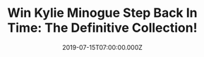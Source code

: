 ---
campaign-uuid: "c-5c4c806c-cbb2-439d-bc97-7e82c814002f"
type: "Competition"
category: "Music"
date: "2019-07-15T07:00:00.000Z"
end-date: "2019-08-15T07:00:00.000Z"
disable-form: false
is_promoted: false
has_entry_page: true
title: "Win Kylie Minogue Step Back In Time: The Definitive Collection!"
competition-description: "<p>With a career of era-defining music to her name, Kylie\
  \ releases an album of greatest hits titled ‘Step Back In Time’! This definitive\
  \ collection of Kylie’s most beloved tracks to date serves as a reflection of her\
  \ record-breaking career, from the global number one smash hit ‘I Should Be So Lucky’\
  \ in 1987 through to her most recent album, the chart-topping ‘Golden’ released\
  \ last year.</p>\n<p>Want it? Click below for a chance to win it!</p>\n"
hero-header: "Win Kylie Minogue Step Back In Time: The Definitive Collection!"
terms-confirmation: "N/A"
banner-img: "https://assets.expresslyapp.com/asset-69ec947d-3b23-4309-bda5-557e3cadbb0a.jpg"
logo-left-href: "aaa.nme.com"
logo-left-image: "https://assets.expresslyapp.com/asset-d85c8670-d951-46e7-b85b-6b3b996890ce.jpg"
logo-left-title: "NME AAA"
bg-image-hero: "https://assets.expresslyapp.com/asset-e83f6578-eb4f-4779-889c-eff4ac4c3581.jpg"
bg-image-first: "https://assets.expresslyapp.com/asset-9c3111ee-47f2-4e46-a712-efcd516fb968.jpg"
section1-content: "<p>Collectively, Kylie’s singles have spent over 300 weeks in the\
  \ Official Singles Chart Top 40. She has sold more than 80 million albums worldwide\
  \ and her catalogue now boasts over half a billion streams globally on Spotify alone\
  \ and Kylie has multiple awards and accolades to her name, including 3 BRIT Awards,\
  \ 2 MTV Music Awards and a Grammy!</p>\n<p>Kylie’s 2000 album ‘Light Years’ saw\
  \ her now-iconic comeback with number one smash hit ‘Spinning Around’, which she\
  \ followed up with the singles ‘On A Night Like This’, and her blistering duet with\
  \ Robbie Williams, ‘Kids’. In the following year, she released the 5x platinum-selling\
  \ album ‘Fever’, which featured the singles ‘Can’t Get You Out Of My Head’, ‘In\
  \ Your Eyes’, ‘Love At First Sight’ and ‘Come Into My World’ – all of which are\
  \ included on ‘Step Back In Time’.</p>\n<p>Think no more and enter the form below\
  \ for a chance to win it now! Good luck!</p>\n"
entry-title: "Win Kylie Minogue Step Back In Time: The Definitive Collection!"
entry-content: "<p>Enter the draw to win Kylie Minogue Step Back In Time: The Definitive\
  \ Collection by completing the form below before 23:59 on the 15th of August 2019.</p>\n"
has-winner: false
prize-description: "Kylie Minogue Step Back In Time: The Definitive Collection."
special-conditions: "This competition is also available on: http://club.expressly.io/competitons/kylie-minogue-definitive-collection"
country-restrictions:
- "GB"
---